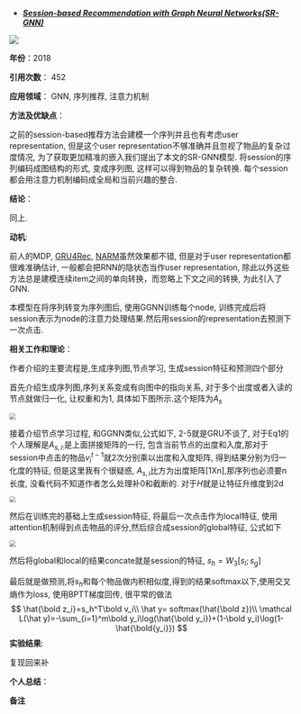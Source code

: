+ ***[Session-based Recommendation with Graph Neural Networks(SR-GNN)](https://arxiv.org/abs/1811.00855)***   

![](https://paperrecord.oss-cn-shanghai.aliyuncs.com/202205181156199.PNG)

**年份**：2018

**引用次数**： 452

**应用领域**：  GNN, 序列推荐, 注意力机制

**方法及优缺点**：

之前的session-based推荐方法会建模一个序列并且也有考虑user representation, 但是这个user representation不够准确并且忽视了物品的复杂过度情况, 为了获取更加精准的嵌入我们提出了本文的SR-GNN模型. 将session的序列编码成图结构的形式, 变成序列图, 这样可以得到物品的复杂转换. 每个session都会用注意力机制编码成全局和当前兴趣的整合.

**结论**：

同上.

**动机**:

前人的MDP, [GRU4Rec](./Session-Based_Recommendations_with_recurrent_neural_networks.md), [NARM](./Neural_Attentive_Session-based_Recommendation.md)虽然效果都不错, 但是对于user representation都很难准确估计, 一般都会把RNN的隐状态当作user representation, 除此以外这些方法总是建模连续item之间的单向转换，而忽略上下文之间的转换, 为此引入了GNN.

本模型在将序列转变为序列图后, 使用GGNN训练每个node, 训练完成后将session表示为node的注意力处理结果.然后用session的representation去预测下一次点击.

**相关工作和理论**：  

作者介绍的主要流程是,生成序列图,节点学习, 生成session特征和预测四个部分

首先介绍生成序列图,序列关系变成有向图中的指向关系, 对于多个出度或者入读的节点就做归一化, 让权重和为1, 具体如下图所示.这个矩阵为$A_s$

<img src="https://paperrecord.oss-cn-shanghai.aliyuncs.com/202205181206562.PNG" style="zoom:67%;" />

接着介绍节点学习过程, 和GGNN类似,公式如下, 2-5就是GRU不谈了, 对于Eq1的个人理解是$A_{s,i:}$是上面拼接矩阵的一行, 包含当前节点的出度和入度,那对于session中点击的物品$v_i^{t-1}$就2次分别乘以出度和入度矩阵, 得到结果分别为归一化度的特征, 但是这里我有个很疑惑, $A_{s,i}$比方为出度矩阵[1Xn],那序列也必须要n长度, 没看代码不知道作者怎么处理补0和截断的. 对于$H$就是让特征升维度到2d

<img src="https://paperrecord.oss-cn-shanghai.aliyuncs.com/202205181208667.PNG" style="zoom:67%;" />

 然后在训练完的基础上生成session特征, 将最后一次点击作为local特征, 使用attention机制得到点击物品的评分,然后综合成session的global特征, 公式如下

<img src="https://paperrecord.oss-cn-shanghai.aliyuncs.com/202205181232322.PNG" style="zoom:67%;" />

然后将global和local的结果concate就是session的特征, $s_h=W_3[s_l;s_g]$

最后就是做预测,将$s_h$和每个物品做内积相似度,得到的结果softmax以下,使用交叉熵作为loss, 使用BPTT梯度回传, 很平常的做法
$$
\hat{\bold z_i}=s_h^T\bold v_i\\
\hat y= softmax(\hat{\bold z})\\
\mathcal L(\hat y)=-\sum_{i=1}^m\bold y_i\log(\hat{\bold y_i})+(1-\bold y_i)\log(1-\hat{\bold{y_i}})
$$
**实验结果**:  

复现回来补

**个人总结**：  

**备注**  